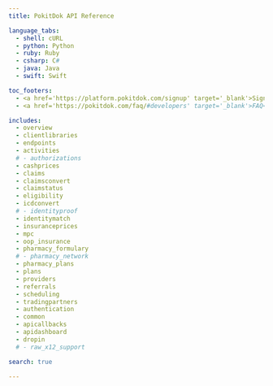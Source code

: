 ```yaml
---
title: PokitDok API Reference

language_tabs:
  - shell: cURL
  - python: Python
  - ruby: Ruby
  - csharp: C#
  - java: Java
  - swift: Swift

toc_footers:
  - <a href='https://platform.pokitdok.com/signup' target='_blank'>Sign Up for a Free API Key</a>
  - <a href='https://pokitdok.com/faq/#developers' target='_blank'>FAQ</a>

includes:
  - overview
  - clientlibraries
  - endpoints
  - activities
  # - authorizations
  - cashprices
  - claims
  - claimsconvert
  - claimstatus
  - eligibility
  - icdconvert
  # - identityproof
  - identitymatch
  - insuranceprices
  - mpc
  - oop_insurance
  - pharmacy_formulary
  # - pharmacy_network
  - pharmacy_plans
  - plans
  - providers
  - referrals
  - scheduling
  - tradingpartners
  - authentication
  - common
  - apicallbacks
  - apidashboard
  - dropin
  # - raw_x12_support

search: true

---
```

